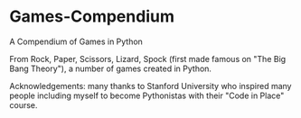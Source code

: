 # Games-Compendium
A Compendium of Games in Python

From Rock, Paper, Scissors, Lizard, Spock (first made famous on "The Big Bang Theory"), a number of games created in Python.

Acknowledgements: many thanks to Stanford University who inspired many people including myself to become Pythonistas with their "Code in Place" course.
